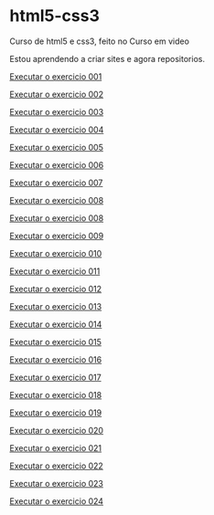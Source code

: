 # html5-css3
 Curso de html5 e css3, feito no Curso em video

 Estou aprendendo a criar sites e agora repositorios.

 <a href="https://gutozino.github.io/html5-css3/exercicios/ex001/index.html">Executar o exercicio 001</a>

 <a href="https://gutozino.github.io/html5-css3/exercicios/ex002/index.html">Executar o exercicio 002</a>

 <a href="https://gutozino.github.io/html5-css3/exercicios/ex003/index.html">Executar o exercicio 003</a>

 <a href="https://gutozino.github.io/html5-css3/exercicios/ex004/index.html">Executar o exercicio 004</a>

 <a href="https://gutozino.github.io/html5-css3/exercicios/ex005/index.html">Executar o exercicio 005</a>

 <a href="https://gutozino.github.io/html5-css3/exercicios/ex006/index.html">Executar o exercicio 006</a>

 <a href="https://gutozino.github.io/html5-css3/exercicios/ex007/index.html">Executar o exercicio 007</a>

 <a href="https://gutozino.github.io/html5-css3/exercicios/ex008/index.html">Executar o exercicio 008</a>

 <a href="https://gutozino.github.io/html5-css3/exercicios/ex008b/index.html">Executar o exercicio 008</a>

 <a href="https://gutozino.github.io/html5-css3/exercicios/ex009/index.html">Executar o exercicio 009</a>

 <a href="https://gutozino.github.io/html5-css3/exercicios/ex010/index.html">Executar o exercicio 010</a>

 <a href="https://gutozino.github.io/html5-css3/exercicios/ex011/index.html">Executar o exercicio 011</a>

 <a href="https://gutozino.github.io/html5-css3/exercicios/ex012/index.html">Executar o exercicio 012</a>

 <a href="https://gutozino.github.io/html5-css3/exercicios/ex013/index.html">Executar o exercicio 013</a>

 <a href="https://gutozino.github.io/html5-css3/exercicios/ex014/index.html">Executar o exercicio 014</a>

 <a href="https://gutozino.github.io/html5-css3/exercicios/ex015/index.html">Executar o exercicio 015</a>

 <a href="https://gutozino.github.io/html5-css3/exercicios/ex016/index.html">Executar o exercicio 016</a>

 <a href="https://gutozino.github.io/html5-css3/exercicios/ex017/index.html">Executar o exercicio 017</a>

 <a href="https://gutozino.github.io/html5-css3/exercicios/ex018/index.html">Executar o exercicio 018</a>

 <a href="https://gutozino.github.io/html5-css3/exercicios/ex019/index.html">Executar o exercicio 019</a>

 <a href="https://gutozino.github.io/html5-css3/exercicios/ex020/index.html">Executar o exercicio 020</a>

 <a href="https://gutozino.github.io/html5-css3/exercicios/ex021/index.html">Executar o exercicio 021</a>

 <a href="https://gutozino.github.io/html5-css3/exercicios/ex022/index.html">Executar o exercicio 022</a>

 <a href="https://gutozino.github.io/html5-css3/exercicios/ex023/index.html">Executar o exercicio 023</a>

 <a href="https://gutozino.github.io/html5-css3/exercicios/ex024/index.html">Executar o exercicio 024</a>
